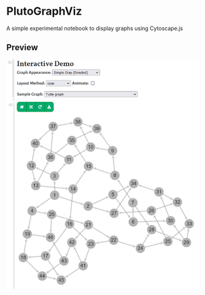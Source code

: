 # PlutoGraphViz
A simple experimental notebook to display graphs using Cytoscape.js

## Preview
![Demo of PlutoGraphVis](plutographviz_demo.png)
